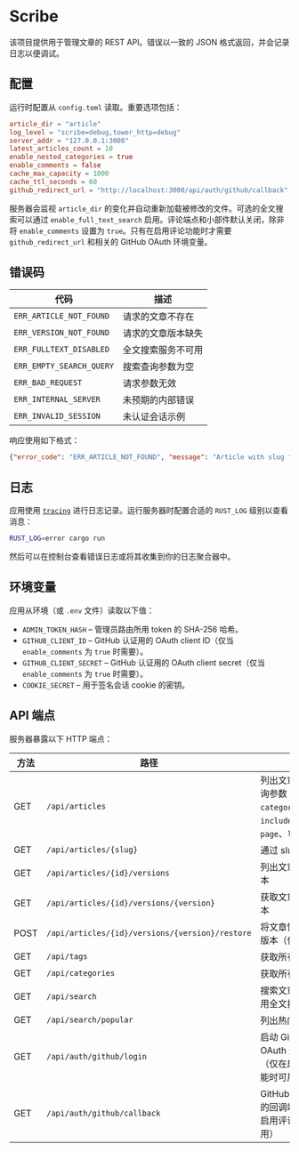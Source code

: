 # Scribe

该项目提供用于管理文章的 REST API。错误以一致的 JSON 格式返回，并会记录日志以便调试。

## 配置

运行时配置从 `config.toml` 读取。重要选项包括：

```toml
article_dir = "article"
log_level = "scribe=debug,tower_http=debug"
server_addr = "127.0.0.1:3000"
latest_articles_count = 10
enable_nested_categories = true
enable_comments = false
cache_max_capacity = 1000
cache_ttl_seconds = 60
github_redirect_url = "http://localhost:3000/api/auth/github/callback"
```

服务器会监视 `article_dir` 的变化并自动重新加载被修改的文件。可选的全文搜索可以通过 `enable_full_text_search` 启用。评论端点和小部件默认关闭，除非将 `enable_comments` 设置为 `true`。只有在启用评论功能时才需要 `github_redirect_url` 和相关的 GitHub OAuth 环境变量。

## 错误码

| 代码 | 描述 |
| --- | --- |
| `ERR_ARTICLE_NOT_FOUND` | 请求的文章不存在 |
| `ERR_VERSION_NOT_FOUND` | 请求的文章版本缺失 |
| `ERR_FULLTEXT_DISABLED` | 全文搜索服务不可用 |
| `ERR_EMPTY_SEARCH_QUERY` | 搜索查询参数为空 |
| `ERR_BAD_REQUEST` | 请求参数无效 |
| `ERR_INTERNAL_SERVER` | 未预期的内部错误 |
| `ERR_INVALID_SESSION` | 未认证会话示例 |

响应使用如下格式：

```json
{"error_code": "ERR_ARTICLE_NOT_FOUND", "message": "Article with slug foo not found"}
```

## 日志

应用使用 [`tracing`](https://crates.io/crates/tracing) 进行日志记录。运行服务器时配置合适的 `RUST_LOG` 级别以查看消息：

```bash
RUST_LOG=error cargo run
```

然后可以在控制台查看错误日志或将其收集到你的日志聚合器中。

## 环境变量

应用从环境（或 `.env` 文件）读取以下值：

- `ADMIN_TOKEN_HASH` – 管理员路由所用 token 的 SHA-256 哈希。
- `GITHUB_CLIENT_ID` – GitHub 认证用的 OAuth client ID（仅当 `enable_comments` 为 `true` 时需要）。
- `GITHUB_CLIENT_SECRET` – GitHub 认证用的 OAuth client secret（仅当 `enable_comments` 为 `true` 时需要）。
- `COOKIE_SECRET` – 用于签名会话 cookie 的密钥。

## API 端点

服务器暴露以下 HTTP 端点：

| 方法 | 路径 | 描述 |
| ---- | ---- | ---- |
| GET | `/api/articles` | 列出文章，可选查询参数：`tag`、`category`、`q`、`include_content`、`page`、`limit` |
| GET | `/api/articles/{slug}` | 通过 slug 获取文章 |
| GET | `/api/articles/{id}/versions` | 列出文章保存的版本 |
| GET | `/api/articles/{id}/versions/{version}` | 获取文章的指定版本 |
| POST | `/api/articles/{id}/versions/{version}/restore` | 将文章恢复到指定版本（仅管理员） |
| GET | `/api/tags` | 获取所有标签 |
| GET | `/api/categories` | 获取所有分类 |
| GET | `/api/search` | 搜索文章（需要启用全文搜索） |
| GET | `/api/search/popular` | 列出热门搜索 |
| GET | `/api/auth/github/login` | 启动 GitHub OAuth 登录流程（仅在启用评论功能时可用） |
| GET | `/api/auth/github/callback` | GitHub 登录完成后的回调端点（仅在启用评论功能时可用） |
